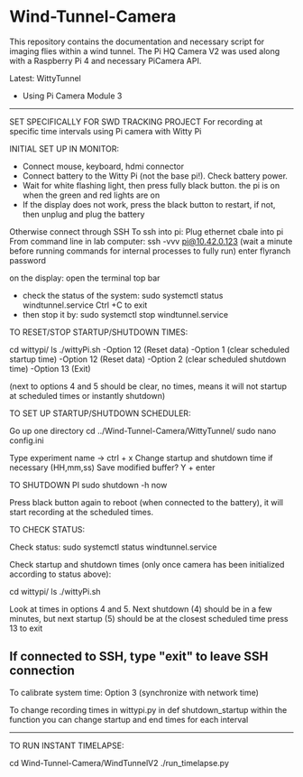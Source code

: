 # Wind-Tunnel-Camera
This repository contains the documentation and necessary script for imaging flies within a wind tunnel. The Pi HQ Camera V2 was used along with a Raspberry Pi 4 and necessary PiCamera API.

Latest: WittyTunnel
- Using Pi Camera Module 3
****

SET SPECIFICALLY FOR SWD TRACKING PROJECT
For recording at specific time intervals using Pi camera with Witty Pi

INITIAL SET UP IN MONITOR:

- Connect mouse, keyboard, hdmi connector
- Connect battery to the Witty Pi (not the base pi!). Check battery power. 
- Wait for white flashing light, then press fully black button. the pi is on when the green and red lights are on
- If the display does not work, press the black button to restart, if not, then unplug and plug the battery

Otherwise connect through SSH 
To ssh into pi: 
Plug ethernet cbale into pi
From command line in lab computer:
ssh -vvv pi@10.42.0.123
(wait a minute before running commands for internal processes to fully run)
enter flyranch password

on the display:
open the terminal top bar
- check the status of the system: sudo systemctl status windtunnel.service
Ctrl +C to exit
- then stop it by: sudo systemctl stop windtunnel.service

TO RESET/STOP STARTUP/SHUTDOWN TIMES: 

cd wittypi/
ls
./wittyPi.sh
-Option 12 (Reset data)
-Option 1 (clear scheduled startup time)
-Option 12 (Reset data)
-Option 2 (clear scheduled shutdown time)
-Option 13 (Exit)

(next to options 4 and 5 should be clear, no times, means it will not startup at scheduled times or instantly shutdown)

TO SET UP STARTUP/SHUTDOWN SCHEDULER:

Go up one directory
cd ../Wind-Tunnel-Camera/WittyTunnel/
sudo nano config.ini

Type experiment name -> ctrl + x 
Change startup and shutdown time if necessary (HH,mm,ss)
Save modified buffer? Y + enter

TO SHUTDOWN PI
sudo shutdown -h now

Press black button again to reboot (when connected to the battery), it will start recording at the scheduled times. 

TO CHECK STATUS:

Check status: sudo systemctl status windtunnel.service

Check startup and shutdown times (only once camera has been initialized according to status above):

cd wittypi/
ls
./wittyPi.sh

Look at times in options 4 and 5. Next shutdown (4) should be in a few minutes, but next startup (5) should be at the closest scheduled time
press 13 to exit

If connected to SSH, type "exit" to leave SSH connection
-----

To calibrate system time:
Option 3 (synchronize with network time)

To change recording times
in wittypi.py
in def shutdown_startup
within the function you can change startup and end times for each interval

***** 	
TO RUN INSTANT TIMELAPSE:

cd Wind-Tunnel-Camera/WindTunnelV2
./run_timelapse.py




